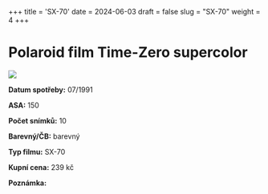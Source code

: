 +++
title = 'SX-70'
date = 2024-06-03
draft = false
slug = "SX-70"
weight = 4
+++

# Polaroid film Time-Zero supercolor

![](time_zero_supercolor.jpg)

**Datum spotřeby:**	07/1991
    
**ASA:**	150

**Počet snímků:**	10 

**Barevný/ČB:**	barevný   

**Typ filmu:**	SX-70

**Kupní cena:**	239 kč
    
**Poznámka:**	


